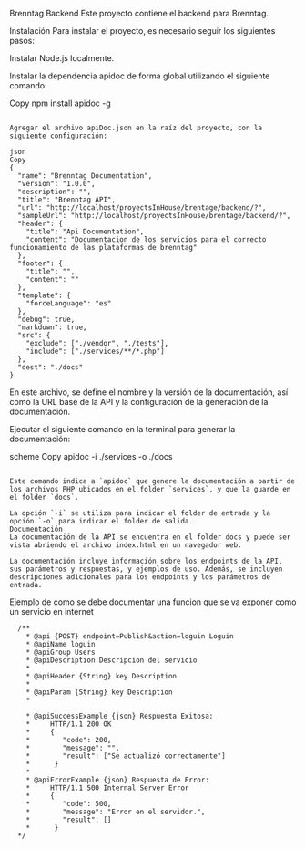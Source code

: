 Brenntag Backend
Este proyecto contiene el backend para Brenntag.

Instalación
Para instalar el proyecto, es necesario seguir los siguientes pasos:

Instalar Node.js localmente.

Instalar la dependencia apidoc de forma global utilizando el siguiente comando:

Copy
npm install apidoc -g

```

Agregar el archivo apiDoc.json en la raíz del proyecto, con la siguiente configuración:

json
Copy
{
  "name": "Brenntag Documentation",
  "version": "1.0.0",
  "description": "",
  "title": "Brenntag API",
  "url": "http://localhost/proyectsInHouse/brentage/backend/?",
  "sampleUrl": "http://localhost/proyectsInHouse/brentage/backend/?",
  "header": {
    "title": "Api Documentation",
    "content": "Documentacion de los servicios para el correcto funcionamiento de las plataformas de brenntag"
  },
  "footer": {
    "title": "",
    "content": ""
  },
  "template": {
    "forceLanguage": "es"
  },
  "debug": true,
  "markdown": true,
  "src": {
    "exclude": ["./vendor", "./tests"],
    "include": ["./services/**/*.php"]
  },
  "dest": "./docs"
}
```

En este archivo, se define el nombre y la versión de la documentación, así como la URL base de la API y la configuración de la generación de la documentación.

Ejecutar el siguiente comando en la terminal para generar la documentación:

scheme
Copy
apidoc -i ./services -o ./docs

```

Este comando indica a `apidoc` que genere la documentación a partir de los archivos PHP ubicados en el folder `services`, y que la guarde en el folder `docs`.

La opción `-i` se utiliza para indicar el folder de entrada y la opción `-o` para indicar el folder de salida.
Documentación
La documentación de la API se encuentra en el folder docs y puede ser vista abriendo el archivo index.html en un navegador web.

La documentación incluye información sobre los endpoints de la API, sus parámetros y respuestas, y ejemplos de uso. Además, se incluyen descripciones adicionales para los endpoints y los parámetros de entrada.
```

Ejemplo de como se debe documentar una funcion que se va exponer como un servicio en internet

```
  /**
    * @api {POST} endpoint=Publish&action=loguin Loguin
    * @apiName loguin
    * @apiGroup Users
    * @apiDescription Descripcion del servicio
    *
    * @apiHeader {String} key Description
    *
    * @apiParam {String} key Description
    *

    * @apiSuccessExample {json} Respuesta Exitosa:
    *     HTTP/1.1 200 OK
    *     {
    *        "code": 200,
    *        "message": "",
    *        "result": ["Se actualizó correctamente"]
    *      }
    *
    * @apiErrorExample {json} Respuesta de Error:
    *     HTTP/1.1 500 Internal Server Error
    *     {
    *        "code": 500,
    *        "message": "Error en el servidor.",
    *        "result": []
    *      }
  */

```
